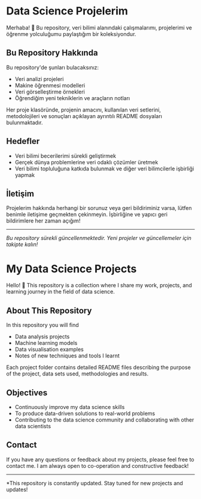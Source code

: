 # Data Science Projelerim

Merhaba! 👋 Bu repository, veri bilimi alanındaki çalışmalarımı, projelerimi ve öğrenme yolculuğumu paylaştığım bir koleksiyondur.

## Bu Repository Hakkında

Bu repository'de şunları bulacaksınız:
- Veri analizi projeleri
- Makine öğrenmesi modelleri
- Veri görselleştirme örnekleri
- Öğrendiğim yeni tekniklerin ve araçların notları

Her proje klasöründe, projenin amacını, kullanılan veri setlerini, metodolojileri ve sonuçları açıklayan ayrıntılı README dosyaları bulunmaktadır.

## Hedefler

- Veri bilimi becerilerimi sürekli geliştirmek
- Gerçek dünya problemlerine veri odaklı çözümler üretmek
- Veri bilimi topluluğuna katkıda bulunmak ve diğer veri bilimcilerle işbirliği yapmak

## İletişim

Projelerim hakkında herhangi bir sorunuz veya geri bildiriminiz varsa, lütfen benimle iletişime geçmekten çekinmeyin. İşbirliğine ve yapıcı geri bildirimlere her zaman açığım!

---

*Bu repository sürekli güncellenmektedir. Yeni projeler ve güncellemeler için takipte kalın!*



# My Data Science Projects

Hello! 👋 This repository is a collection where I share my work, projects, and learning journey in the field of data science.

## About This Repository

In this repository you will find
- Data analysis projects
- Machine learning models
- Data visualisation examples
- Notes of new techniques and tools I learnt

Each project folder contains detailed README files describing the purpose of the project, data sets used, methodologies and results.

## Objectives

- Continuously improve my data science skills
- To produce data-driven solutions to real-world problems
- Contributing to the data science community and collaborating with other data scientists

## Contact

If you have any questions or feedback about my projects, please feel free to contact me. I am always open to co-operation and constructive feedback!

---

*This repository is constantly updated. Stay tuned for new projects and updates!
